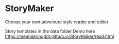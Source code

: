 # StoryMaker
Choose your own adventure style reader and editor

Story templates in the data folder
Demo here https://meanderingdot.github.io/StoryMaker/read.html
